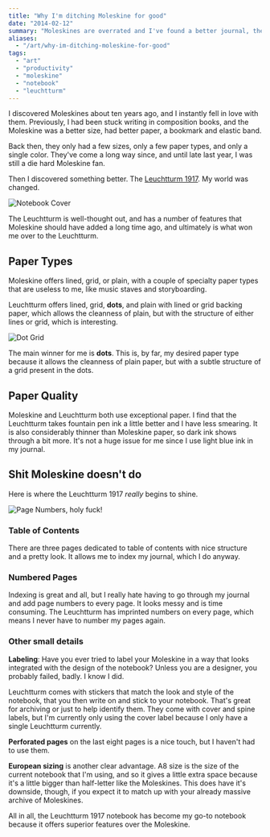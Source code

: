 ```yaml
---
title: "Why I'm ditching Moleskine for good"
date: "2014-02-12"
summary: "Moleskines are overrated and I've found a better journal, the Leuchtturm 1917 Notebook"
aliases:
  - "/art/why-im-ditching-moleskine-for-good"
tags:
  - "art"
  - "productivity"
  - "moleskine"
  - "notebook"
  - "leuchtturm"
---
```


I discovered Moleskines about ten years ago, and I instantly fell in love with them. Previously, I had been stuck writing in composition books, and the Moleskine was a better size, had better paper, a bookmark and elastic band.

Back then, they only had a few sizes, only a few paper types, and only a single color. They've come a long way since, and until late last year, I was still a die hard Moleskine fan.

Then I discovered something better. The [Leuchtturm 1917](http://www.leuchtturm1917.com/en/content/medium-notebook). My world was changed.

![Notebook Cover](/why-im-ditching-moleskine-for-good/cover.jpg)

The Leuchtturm is well-thought out, and has a number of features that Moleskine should have added a long time ago, and ultimately is what won me over to the Leuchtturm.

## Paper Types

Moleskine offers lined, grid, or plain, with a couple of specialty paper types that are useless to me, like music staves and storyboarding.

Leuchtturm offers lined, grid, **dots**, and plain with lined or grid backing paper, which allows the cleanness of plain, but with the structure of either lines or grid, which is interesting.

![Dot Grid](/why-im-ditching-moleskine-for-good/dots.jpg)

The main winner for me is **dots**. This is, by far, my desired paper type because it allows the cleanness of plain paper, but with a subtle structure of a grid present in the dots.

## Paper Quality

Moleskine and Leuchtturm both use exceptional paper. I find that the Leuchtturm takes fountain pen ink a little better and I have less smearing. It is also considerably thinner than Moleskine paper, so dark ink shows through a bit more. It's not a huge issue for me since I use light blue ink in my journal.

## Shit Moleskine doesn't do

Here is where the Leuchtturm 1917 *really* begins to shine.

![Page Numbers, holy fuck!](/why-im-ditching-moleskine-for-good/page_number.jpg)

### Table of Contents

There are three pages dedicated to table of contents with nice structure and a pretty look.  It allows me to index my journal, which I do anyway.

### Numbered Pages

Indexing is great and all, but I really hate having to go through my journal and add page numbers to every page.  It looks messy and is time consuming.  The Leuchtturm has imprinted numbers on every page, which means I never have to number my pages again.

### Other small details

**Labeling**: Have you ever tried to label your Moleskine in a way that looks integrated with the design of the notebook? Unless you are a designer, you probably failed, badly. I know I did.

Leuchtturm comes with stickers that match the look and style of the notebook, that you then write on and stick to your notebook. That's great for archiving or just to help identify them. They come with cover and spine labels, but I'm currently only using the cover label because I only have a single Leuchtturm currently.

**Perforated pages** on the last eight pages is a nice touch, but I haven't had to use them.

**European sizing** is another clear advantage.  A8 size is the size of the current notebook that I'm using, and so it gives a little extra space because it's a little bigger than half-letter like the Moleskines. This does have it's downside, though, if you expect it to match up with your already massive archive of Moleskines. 

All in all, the Leuchtturm 1917 notebook has become my go-to notebook because it offers superior features over the Moleskine.
